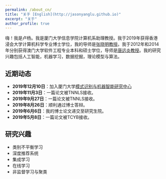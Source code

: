 ```yaml
---
permalink: /about_cn/
title: "关于 [English](http://jasonyanglu.github.io)"
excerpt: "关于"
author_profile: true
---
```



嗨！我是卢杨。我是厦门大学信息学院计算机系助理教授。我于2019年获得香港浸会大学计算机科学专业博士学位，我的导师是[张晓明教授](http://www.comp.hkbu.edu.hk/~ymc/)。我于2012年和2014年分别获得澳门大学软件工程专业本科和硕士学位，导师是[唐远炎教授](https://www.fst.um.edu.mo/en/staff/fstyyt.html)。我的研究兴趣包括人工智能，机器学习，数据挖掘，理论模型与算法。



## 近期动态

* **2019年12月10日**：加入厦门大学[模式识别与机器智能研究中心](http://pami.xmu.edu.cn/)
* **2019年11月3日**：一篇论文被TNNLS接收。
* **2019年9月27日**：一篇论文被TNNLS接收。
* **2019年8月26日**：顺利通过博士答辩。
* **2019年6月6日**：我的博士论文递交至研究生院。
* **2019年5月8日**：一篇论文被TCYB接收。



## 研究兴趣

* 类别不平衡学习
* 深度推荐系统
* 集成学习
* 在线学习
* 非监督学习与聚类

 